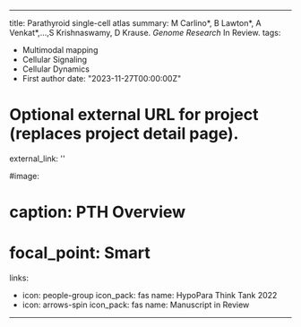 
---
title: Parathyroid single-cell atlas
summary: M Carlino*, B Lawton*, A Venkat*,...,S Krishnaswamy, D Krause. *Genome Research* In Review.
tags:
  - Multimodal mapping
  - Cellular Signaling
  - Cellular Dynamics
  - First author
date: "2023-11-27T00:00:00Z"

# Optional external URL for project (replaces project detail page).
external_link: ''

#image:
#  caption: PTH Overview
#  focal_point: Smart
links:
  - icon: people-group
    icon_pack: fas
    name: HypoPara Think Tank 2022
  - icon: arrows-spin
    icon_pack: fas
    name: Manuscript in Review
---
